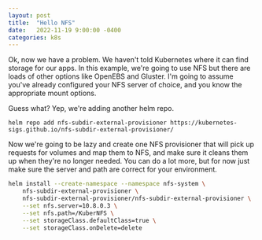 ```yaml
---
layout: post
title:  "Hello NFS"
date:   2022-11-19 9:00:00 -0400
categories: k8s
---
```


Ok, now we have a problem. We haven't told Kubernetes where it can find storage for our apps. In this example, we're going to use NFS but there are loads of other options like OpenEBS and Gluster. I'm going to assume you've already configured your NFS server of choice, and you know the appropriate mount options.

Guess what? Yep, we're adding another helm repo.

`helm repo add nfs-subdir-external-provisioner https://kubernetes-sigs.github.io/nfs-subdir-external-provisioner/`

Now we're going to be lazy and create one NFS provisioner that will pick up requests for volumes and map them to NFS, and make sure it cleans them up when they're no longer needed. You can do a lot more, but for now just make sure the server and path are correct for your environment.

```bash
helm install --create-namespace --namespace nfs-system \
    nfs-subdir-external-provisioner \
    nfs-subdir-external-provisioner/nfs-subdir-external-provisioner \
    --set nfs.server=10.8.0.3 \
    --set nfs.path=/KuberNFS \
    --set storageClass.defaultClass=true \
    --set storageClass.onDelete=delete
```

